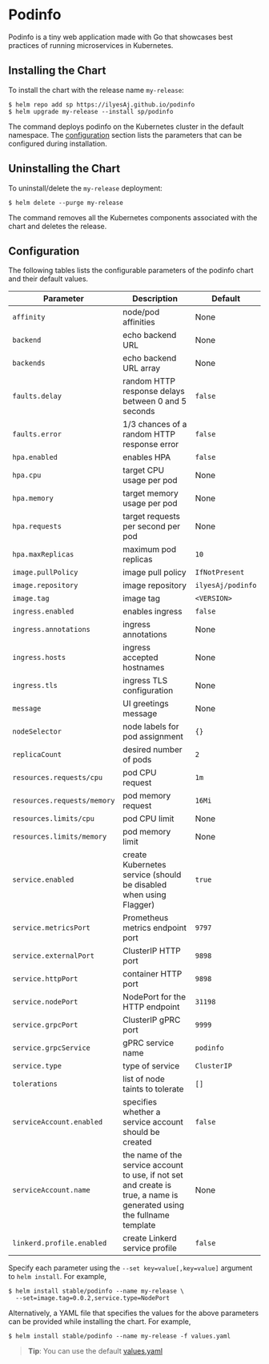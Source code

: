 # Podinfo

Podinfo is a tiny web application made with Go 
that showcases best practices of running microservices in Kubernetes.

## Installing the Chart

To install the chart with the release name `my-release`:

```console
$ helm repo add sp https://ilyesAj.github.io/podinfo
$ helm upgrade my-release --install sp/podinfo 
```

The command deploys podinfo on the Kubernetes cluster in the default namespace.
The [configuration](#configuration) section lists the parameters that can be configured during installation.

## Uninstalling the Chart

To uninstall/delete the `my-release` deployment:

```console
$ helm delete --purge my-release
```

The command removes all the Kubernetes components associated with the chart and deletes the release.

## Configuration

The following tables lists the configurable parameters of the podinfo chart and their default values.

Parameter | Description | Default
--- | --- | ---
`affinity` | node/pod affinities | None
`backend` | echo backend URL | None
`backends` | echo backend URL array | None
`faults.delay` | random HTTP response delays between 0 and 5 seconds | `false`
`faults.error` | 1/3 chances of a random HTTP response error | `false`
`hpa.enabled` | enables HPA | `false`
`hpa.cpu` | target CPU usage per pod | None
`hpa.memory` | target memory usage per pod | None
`hpa.requests` | target requests per second per pod | None
`hpa.maxReplicas` | maximum pod replicas | `10`
`image.pullPolicy` | image pull policy | `IfNotPresent`
`image.repository` | image repository | `ilyesAj/podinfo`
`image.tag` | image tag | `<VERSION>`
`ingress.enabled` | enables ingress | `false`
`ingress.annotations` | ingress annotations | None
`ingress.hosts` | ingress accepted hostnames | None
`ingress.tls` | ingress TLS configuration | None
`message` | UI greetings message | None
`nodeSelector` | node labels for pod assignment | `{}`
`replicaCount` | desired number of pods | `2`
`resources.requests/cpu` | pod CPU request | `1m`
`resources.requests/memory` | pod memory request | `16Mi`
`resources.limits/cpu` | pod CPU limit | None
`resources.limits/memory` | pod memory limit | None
`service.enabled` | create Kubernetes service (should be disabled when using Flagger) | `true`
`service.metricsPort` | Prometheus metrics endpoint port | `9797`
`service.externalPort` | ClusterIP HTTP port | `9898`
`service.httpPort` | container HTTP port | `9898`
`service.nodePort` | NodePort for the HTTP endpoint | `31198`
`service.grpcPort` | ClusterIP gPRC port | `9999`
`service.grpcService` | gPRC service name | `podinfo`
`service.type` | type of service | `ClusterIP`
`tolerations` | list of node taints to tolerate | `[]`
`serviceAccount.enabled` | specifies whether a service account should be created | `false`
`serviceAccount.name` | the name of the service account to use, if not set and create is true, a name is generated using the fullname template | None
`linkerd.profile.enabled` | create Linkerd service profile | `false`

Specify each parameter using the `--set key=value[,key=value]` argument to `helm install`. For example,

```console
$ helm install stable/podinfo --name my-release \
  --set=image.tag=0.0.2,service.type=NodePort
```

Alternatively, a YAML file that specifies the values for the above parameters can be provided while installing the chart. For example,

```console
$ helm install stable/podinfo --name my-release -f values.yaml
```

> **Tip**: You can use the default [values.yaml](values.yaml)
```

